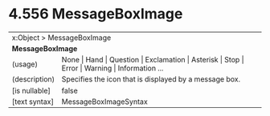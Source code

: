 <html dir="LTR" xmlns:mshelp="http://msdn.microsoft.com/mshelp" xmlns:ddue="http://ddue.schemas.microsoft.com/authoring/2003/5" xmlns:xlink="http://www.w3.org/1999/xlink" xmlns:tool="http://www.microsoft.com/tooltip">

<body>
 <input type="hidden" id="userDataCache" class="userDataStyle">
 <input type="hidden" id="hiddenScrollOffset">
 <img id="dropDownImage" style="display:none; height:0; width:0;" src="../local/drpdown.gif">
 <img id="dropDownHoverImage" style="display:none; height:0; width:0;" src="../local/drpdown_orange.gif">
 <img id="collapseImage" style="display:none; height:0; width:0;" src="../local/collapse.gif">
 <img id="expandImage" style="display:none; height:0; width:0;" src="../local/exp.gif">
 <img id="collapseAllImage" style="display:none; height:0; width:0;" src="../local/collall.gif">
 <img id="expandAllImage" style="display:none; height:0; width:0;" src="../local/expall.gif">
 <img id="copyImage" style="display:none; height:0; width:0;" src="../local/copycode.gif">
 <img id="copyHoverImage" style="display:none; height:0; width:0;" src="../local/copycodeHighlight.gif">
 <div id="header"><h1 class="heading">4.556 MessageBoxImage</h1></div>

 <div id="mainSection">
 <div id="mainBody">
 <div id="allHistory" class="saveHistory" onsave="saveAll()" onload="loadAll()"></div>
 <p xmlns:wsd="http://wsdev.schemas.microsoft.com/authoring/2008/2" xmlns:msxsl="urn:schemas-microsoft-com:xslt" xmlns:script="urn:script" xmlns:build="urn:build">
 </p>
 <div id="sectionSection0" class="section" name="collapseableSection">
 <content xmlns="http://ddue.schemas.microsoft.com/authoring/2003/5" xmlns:wsd="http://wsdev.schemas.microsoft.com/authoring/2008/2" xmlns:msxsl="urn:schemas-microsoft-com:xslt" xmlns:script="urn:script" xmlns:build="urn:build">
 </content>
 </div>
 <div id="sectionSection1" class="section" name="collapseableSection">
 <content xmlns="http://ddue.schemas.microsoft.com/authoring/2003/5" xmlns:wsd="http://wsdev.schemas.microsoft.com/authoring/2008/2" xmlns:msxsl="urn:schemas-microsoft-com:xslt" xmlns:script="urn:script" xmlns:build="urn:build">
 <table class="ProtocolAuthoredTable" xmlns="">
 <tr><td colspan="2">
<mshelp:link keywords="86913f34-aa06-4c94-9f09-83936a822fd8" tabindex="0">x:Object</mshelp:link> &gt; <mshelp:link keywords="cbb5c192-7983-486f-9728-2ceb50fd4bbc" tabindex="0">MessageBoxImage</mshelp:link> </td>
 </tr>
 <tr><td colspan="2">
 <b>
MessageBoxImage </b>
 </td>
 </tr>
 <tr><td><div class="indent0">(usage)</div></td>
 <td><mshelp:link keywords="cb5d5067-d544-4df5-8f5f-f518a299232f" tabindex="0">None</mshelp:link> | <mshelp:link keywords="cb5d5067-d544-4df5-8f5f-f518a299232f" tabindex="0">Hand</mshelp:link> | <mshelp:link keywords="cb5d5067-d544-4df5-8f5f-f518a299232f" tabindex="0">Question</mshelp:link> | <mshelp:link keywords="cb5d5067-d544-4df5-8f5f-f518a299232f" tabindex="0">Exclamation</mshelp:link> | <mshelp:link keywords="cb5d5067-d544-4df5-8f5f-f518a299232f" tabindex="0">Asterisk</mshelp:link> | <mshelp:link keywords="cb5d5067-d544-4df5-8f5f-f518a299232f" tabindex="0">Stop</mshelp:link> | <mshelp:link keywords="cb5d5067-d544-4df5-8f5f-f518a299232f" tabindex="0">Error</mshelp:link> | <mshelp:link keywords="cb5d5067-d544-4df5-8f5f-f518a299232f" tabindex="0">Warning</mshelp:link> | <mshelp:link keywords="cb5d5067-d544-4df5-8f5f-f518a299232f" tabindex="0">Information</mshelp:link> ... </td>
 </tr>
 <tr><td><div class="indent0">(description)</div></td>
 <td>Specifies the icon that is displayed by a message box. </td>
 </tr>
 <tr><td><div class="indent0">[is nullable]</div></td>
 <td>false </td>
 </tr>
 <tr><td><div class="indent0">[text syntax]</div></td>
 <td><mshelp:link keywords="cb5d5067-d544-4df5-8f5f-f518a299232f" tabindex="0">MessageBoxImageSyntax</mshelp:link> </td>
 </tr>
</table>
 </content>
 </div>
 <!--[if gte IE 5]>
 <tool:tip element="languageFilterToolTip" avoidmouse="false"/>
 <![endif]-->
 </div>
 <a name="feedback"></a><span></span>
 </div>
</body></html>
